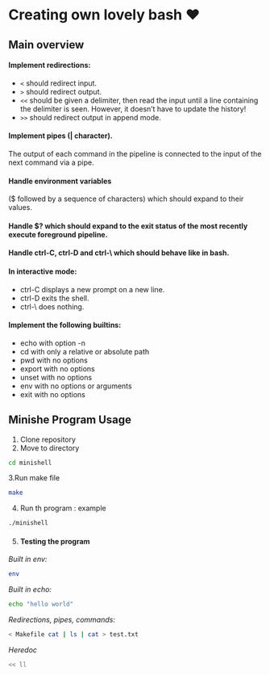 # Creating own lovely bash ❤

## Main overview
#### Implement redirections:
- `<` should redirect input.
- `>` should redirect output.
- `<<` should be given a delimiter, then read the input until a line containing the delimiter is seen. However, it doesn’t have to update the history!
- `>>` should redirect output in append mode.
  
#### Implement pipes (| character). 
The output of each command in the pipeline is connected to the input of the next command via a pipe.
#### Handle environment variables
($ followed by a sequence of characters) which should expand to their values.
#### Handle $? which should expand to the exit status of the most recently execute foreground pipeline.
#### Handle ctrl-C, ctrl-D and ctrl-\ which should behave like in bash.
#### In interactive mode:
- ctrl-C displays a new prompt on a new line.
- ctrl-D exits the shell.
- ctrl-\ does nothing.

#### Implement the following builtins:
- echo with option -n
- cd with only a relative or absolute path
- pwd with no options
- export with no options
- unset with no options
- env with no options or arguments
- exit with no options

## Minishe Program Usage
1. Clone repository
2. Move to directory
```bash
cd minishell
```
3.Run make file
```bash
make
```
4. Run th program : example
```bash
./minishell
```
5. #### Testing the program
   
*Built in env:*
```bash
env
```
*Built in echo:*
```bash
echo "hello world"
````
*Redirections, pipes, commands:*
```bash
< Makefile cat | ls | cat > test.txt
```
*Heredoc*
```bash
<< ll
```





